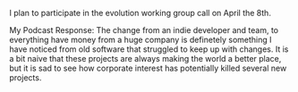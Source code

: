I plan to participate in the evolution working group call on April the 8th.

My Podcast Response:
  The change from an indie developer and team, to everything have money from a huge company is definetely something I have noticed from old software that struggled to keep up with changes.  It is a bit naive that these projects are always making the world a better place, but it is sad to see how corporate interest has potentially killed several new projects.
